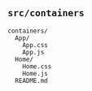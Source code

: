 ## `src/containers`

```
containers/
  App/
    App.css
    App.js
  Home/
    Home.css
    Home.js
  README.md
```
